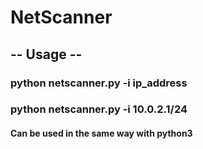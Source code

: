 # NetScanner

##  -- Usage -- ## 
### python netscanner.py -i ip_address
### python netscanner.py -i 10.0.2.1/24
#### Can be used in the same way with python3
